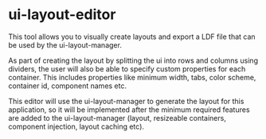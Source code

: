 # ui-layout-editor
This tool allows you to visually create layouts and export a LDF file that can be used by the ui-layout-manager. 

As part of creating the layout by splitting the ui into rows and columns using dividers, the user will also be able to specify custom properties for each container. This includes properties like minimum width, tabs, color scheme, container id, component names etc. 

This editor will use the ui-layout-manager to generate the layout for this application, so it will be implemented after the minimum required features are added to the ui-layout-manager (layout, resizeable containers, component injection, layout caching etc).
